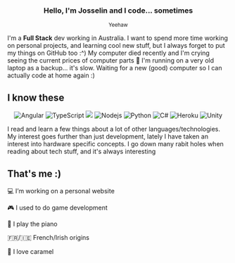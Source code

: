 <h3 align="center">Hello, I'm Josselin and I code... sometimes</h3>
<p align="center"><sub>Yeehaw</sub></p>
I'm a <b>Full Stack</b> dev working in Australia.
I want to spend more time working on personal projects, and learning cool new stuff, but I always forget to put my things on GitHub too :^)
My computer died recently and I'm crying seeing the current prices of computer parts 🥲 I'm running on a very old laptop as a backup... it's slow.
Waiting for a new (good) computer so I can actually code at home again :)

<h2>I know these</h2>
<p align="center">
    <img alt="Angular" src="https://img.shields.io/badge/-Angular%20-%23DD0031.svg?&style=flat-square&logo=angular&logoColor=white"/>
    <img alt="TypeScript" src="https://img.shields.io/badge/-TypeScript-007ACC?style=flat-square&logo=typescript&logoColor=white" />
    <img src="https://img.shields.io/badge/SASS%20-hotpink.svg?&style=flat-square&logo=SASS&logoColor=white"/>
    <img alt="Nodejs" src="https://img.shields.io/badge/-Nodejs-43853d?style=flat-square&logo=Node.js&logoColor=white" />
    <img alt="Python" src="https://img.shields.io/badge/-Python-F9A03C?style=flat-square&logo=python&logoColor=white" />
    <img alt="C#" src="https://img.shields.io/badge/-C%23%20-%23007ACF.svg?&style=flat-square&logo=c-sharp&logoColor=white"/>
    <img alt="Heroku" src="https://img.shields.io/badge/-Heroku%20-%23430098.svg?&style=flat-square&logo=heroku&logoColor=white"/>
<!--     <img alt="Jenkins" src="https://img.shields.io/badge/-Jenkins%20-%232C5263.svg?&style=flat-square&logo=jenkins&logoColor=white"/> -->
    <img alt="Unity" src="https://img.shields.io/badge/-Unity%20-%23000000.svg?&style=flat-square&logo=unity&logoColor=white"/>
</p>

<p>I read and learn a few things about a lot of other languages/technologies. My interest goes further than just development, lately I have taken an interest into hardware specific concepts. I go down many rabit holes when reading about tech stuff, and it's always interesting</p>

<h2> That's me :)</h2>
<p>💻 I’m working on a personal website</p>
<p>🎮 I used to do game development</p>
<p>🎹 I play the piano</p>
<p>🇫🇷/🇮🇪 French/Irish origins</p>
<p>🍴 I love caramel</p>
